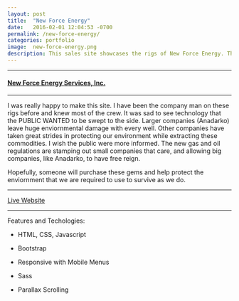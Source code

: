 ```yaml
---
layout: post
title:  "New Force Energy"
date:   2016-02-01 12:04:53 -0700
permalink: /new-force-energy/
categories: portfolio
image:	new-force-energy.png
description: This sales site showcases the rigs of New Force Energy. The rigs are high tech and the most environmentally friendly drilling rigs available in the world. That's saying a lot. Besides the well head itself. They leave no footprint.
---
```

<div class="row">
	<div class="col-xs-8 col-sm-8 col-md-8 col-md-offset-2 col-lg-8 col-lg-offset-2">
		<div class="row">
		<hr/>
		<h4><a href="http://www.newforceenergy.com"> New Force Energy Services, Inc.</a></h4>
		<hr/>
		<p>I was really happy to make this site. I have been the company man on these rigs before and knew most of the crew. It was sad to see technology that the PUBLIC WANTED to be swept to the side. Larger companies (Anadarko) leave huge enviornmental damage with every well. Other companies have taken great strides in protecting our environment while extracting these commodities. I wish the public were more informed. The new gas and oil regulations are stamping out small companies that care, and allowing big companies, like Anadarko, to have free reign.</p>
		<p>Hopefully, someone will purchase these gems and help protect the enviornment that we are required to use to survive as we do.</p>
		<hr/>
		<p><a href="http://www.newforceenergy.com"> Live Website</a></p> 
		</div>
		<hr/>
		<p><solid>Features and Techologies:</solid></p>
		<ul>
			<li><p>HTML, CSS, Javascript</p></li>
			<li><p>Bootstrap</p></li>
			<li><p>Responsive with Mobile Menus</p></li>
			<li><p>Sass</p></li>
			<li><p>Parallax Scrolling</p></li>
		</ul>
	</div>
</div>